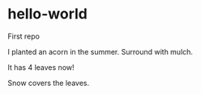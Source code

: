 # hello-world
First repo

I planted an acorn in the summer. Surround with mulch.

It has 4 leaves now!

Snow covers the leaves.
